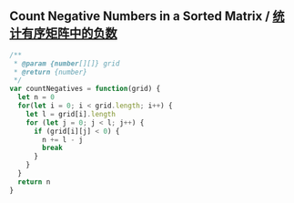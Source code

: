 ## Count Negative Numbers in a Sorted Matrix / [统计有序矩阵中的负数](https://leetcode-cn.com/problems/count-negative-numbers-in-a-sorted-matrix/)


```js
/**
 * @param {number[][]} grid
 * @return {number}
 */
var countNegatives = function(grid) {
  let n = 0
  for(let i = 0; i < grid.length; i++) {
    let l = grid[i].length
    for (let j = 0; j < l; j++) {
      if (grid[i][j] < 0) {
        n += l - j
        break
      }
    }
  }
  return n
}
```